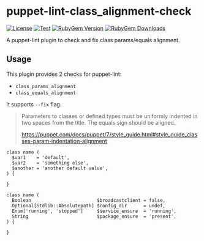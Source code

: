 # puppet-lint-class_alignment-check

[![License](https://img.shields.io/github/license/anhpt379/puppet-lint-class_alignment-check.svg)](https://github.com/anhpt379/puppet-lint-class_alignment-check/blob/master/LICENSE)
[![Test](https://github.com/anhpt379/puppet-lint-class_alignment-check/actions/workflows/test.yml/badge.svg)](https://github.com/anhpt379/puppet-lint-class_alignment-check/actions/workflows/test.yml)
[![RubyGem Version](https://img.shields.io/gem/v/puppet-lint-class_alignment-check.svg)](https://rubygems.org/gems/puppet-lint-class_alignment-check)
[![RubyGem Downloads](https://img.shields.io/gem/dt/puppet-lint-class_alignment-check.svg)](https://rubygems.org/gems/puppet-lint-class_alignment-check)

A puppet-lint plugin to check and fix class params/equals alignment.

## Usage

This plugin provides 2 checks for puppet-lint:

- `class_params_alignment`
- `class_equals_alignment`

It supports `--fix` flag.

> Parameters to classes or defined types must be uniformly indented in two
> spaces from the title. The equals sign should be aligned.
>
> <https://puppet.com/docs/puppet/7/style_guide.html#style_guide_classes-param-indentation-alignment>

```puppet
class name (
  $var1    = 'default',
  $var2    = 'something else',
  $another = 'another default value',
) {

}
```

```puppet
class name (
  Boolean                        $broadcastclient = false,
  Optional[Stdlib::Absolutepath] $config_dir      = undef,
  Enum['running', 'stopped']     $service_ensure  = 'running',
  String                         $package_ensure  = 'present',
) {

}
```
